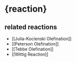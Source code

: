 # {reaction}

## related reactions
- [[Julia-Kocienski Olefination]]
- [[Peterson Olefination]]
- [[Tebbe Olefination]]
- [[Wittig Reaction]]